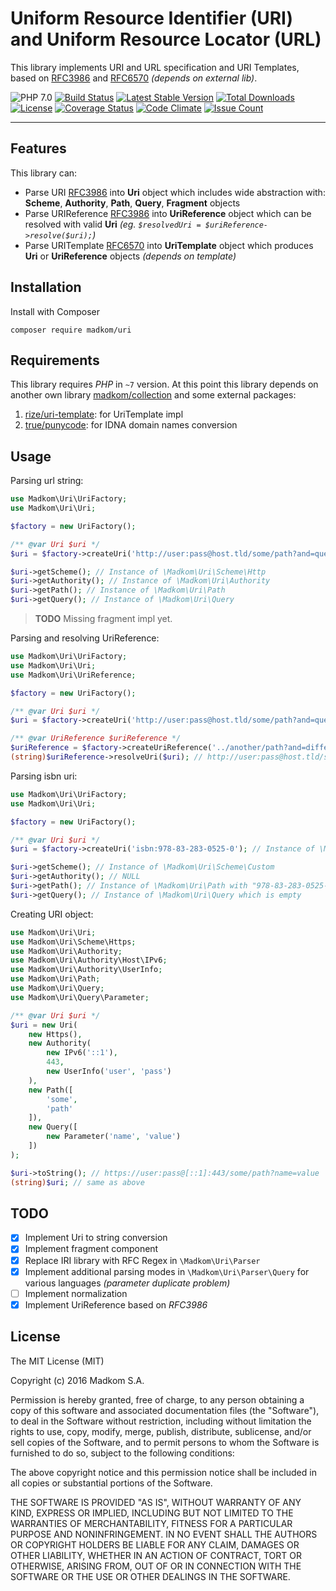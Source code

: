 Uniform Resource Identifier (URI) and Uniform Resource Locator (URL)
====================================================================

This library implements URI and URL specification and URI Templates, based on [RFC3986](https://tools.ietf.org/html/rfc3986)
and [RFC6570](https://tools.ietf.org/html/rfc6570) _(depends on external lib)_.

![PHP 7.0](https://img.shields.io/badge/PHP-7.0-8C9CB6.svg?style=flat)
[![Build Status](https://travis-ci.org/madkom/uri.svg?branch=master)](https://travis-ci.org/madkom/uri)
[![Latest Stable Version](https://poser.pugx.org/madkom/uri/v/stable)](https://packagist.org/packages/madkom/uri)
[![Total Downloads](https://poser.pugx.org/madkom/uri/downloads)](https://packagist.org/packages/madkom/uri)
[![License](https://poser.pugx.org/madkom/uri/license)](https://packagist.org/packages/madkom/uri)
[![Coverage Status](https://coveralls.io/repos/github/madkom/uri/badge.svg?branch=master)](https://coveralls.io/github/madkom/uri?branch=master)
[![Code Climate](https://codeclimate.com/github/madkom/uri/badges/gpa.svg)](https://codeclimate.com/github/madkom/uri)
[![Issue Count](https://codeclimate.com/github/madkom/uri/badges/issue_count.svg)](https://codeclimate.com/github/madkom/uri)

---

## Features

This library can:

* Parse URI [RFC3986](https://tools.ietf.org/html/rfc3986) into **Uri** object which includes wide abstraction with: **Scheme**, **Authority**, **Path**, **Query**, **Fragment** objects
* Parse URIReference [RFC3986](https://tools.ietf.org/html/rfc3986) into **UriReference** object which can be resolved with valid **Uri** _(eg. `$resolvedUri = $uriReference->resolve($uri);`)_
* Parse URITemplate [RFC6570](https://tools.ietf.org/html/rfc6570) into **UriTemplate** object which produces **Uri** or **UriReference** objects _(depends on template)_


## Installation

Install with Composer

```
composer require madkom/uri
```

## Requirements

This library requires *PHP* in `~7` version.
At this point this library depends on another own library [madkom/collection](https://packagist.org/packages/madkom/collection) and some external packages:
 
1. [rize/uri-template](https://packagist.org/packages/rize/uri-template): for UriTemplate impl
2. [true/punycode](https://packagist.org/packages/true/punycode): for IDNA domain names conversion

## Usage

Parsing url string:

```php
use Madkom\Uri\UriFactory;
use Madkom\Uri\Uri;

$factory = new UriFactory();

/** @var Uri $uri */
$uri = $factory->createUri('http://user:pass@host.tld/some/path?and=query&param=2#fragment');

$uri->getScheme(); // Instance of \Madkom\Uri\Scheme\Http
$uri->getAuthority(); // Instance of \Madkom\Uri\Authority
$uri->getPath(); // Instance of \Madkom\Uri\Path
$uri->getQuery(); // Instance of \Madkom\Uri\Query
```

> **TODO** Missing fragment impl yet.

Parsing and resolving UriReference:

```php
use Madkom\Uri\UriFactory;
use Madkom\Uri\Uri;
use Madkom\Uri\UriReference;

$factory = new UriFactory();

/** @var Uri $uri */
$uri = $factory->createUri('http://user:pass@host.tld/some/path?and=query&param=2#fragment');

/** @var UriReference $uriReference */
$uriReference = $factory->createUriReference('../another/path?and=different');
(string)$uriReference->resolveUri($uri); // http://user:pass@host.tld/some/another/path?and=different
```

Parsing isbn uri:

```php
use Madkom\Uri\UriFactory;
use Madkom\Uri\Uri;

$factory = new UriFactory();

/** @var Uri $uri */
$uri = $factory->createUri('isbn:978-83-283-0525-0'); // Instance of \Madkom\Uri\Uri

$uri->getScheme(); // Instance of \Madkom\Uri\Scheme\Custom
$uri->getAuthority(); // NULL
$uri->getPath(); // Instance of \Madkom\Uri\Path with "978-83-283-0525-0"
$uri->getQuery(); // Instance of \Madkom\Uri\Query which is empty
```

Creating URI object:

```php
use Madkom\Uri\Uri;
use Madkom\Uri\Scheme\Https;
use Madkom\Uri\Authority;
use Madkom\Uri\Authority\Host\IPv6;
use Madkom\Uri\Authority\UserInfo;
use Madkom\Uri\Path;
use Madkom\Uri\Query;
use Madkom\Uri\Query\Parameter;

/** @var Uri $uri */
$uri = new Uri(
    new Https(),
    new Authority(
        new IPv6('::1'),
        443,
        new UserInfo('user', 'pass')
    ),
    new Path([
        'some',
        'path'
    ]),
    new Query([
        new Parameter('name', 'value')
    ])
);

$uri->toString(); // https://user:pass@[::1]:443/some/path?name=value
(string)$uri; // same as above
```

## TODO

* [x] Implement Uri to string conversion
* [x] Implement fragment component
* [x] Replace IRI library with RFC Regex in `\Madkom\Uri\Parser`
* [x] Implement additional parsing modes in `\Madkom\Uri\Parser\Query` for various languages _(parameter duplicate problem)_
* [ ] Implement normalization
* [x] Implement UriReference based on *RFC3986*

## License

The MIT License (MIT)

Copyright (c) 2016 Madkom S.A.

Permission is hereby granted, free of charge, to any person obtaining a copy
of this software and associated documentation files (the "Software"), to deal
in the Software without restriction, including without limitation the rights
to use, copy, modify, merge, publish, distribute, sublicense, and/or sell
copies of the Software, and to permit persons to whom the Software is
furnished to do so, subject to the following conditions:

The above copyright notice and this permission notice shall be included in
all copies or substantial portions of the Software.

THE SOFTWARE IS PROVIDED "AS IS", WITHOUT WARRANTY OF ANY KIND, EXPRESS OR
IMPLIED, INCLUDING BUT NOT LIMITED TO THE WARRANTIES OF MERCHANTABILITY,
FITNESS FOR A PARTICULAR PURPOSE AND NONINFRINGEMENT. IN NO EVENT SHALL THE
AUTHORS OR COPYRIGHT HOLDERS BE LIABLE FOR ANY CLAIM, DAMAGES OR OTHER
LIABILITY, WHETHER IN AN ACTION OF CONTRACT, TORT OR OTHERWISE, ARISING FROM,
OUT OF OR IN CONNECTION WITH THE SOFTWARE OR THE USE OR OTHER DEALINGS IN
THE SOFTWARE.